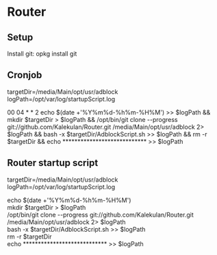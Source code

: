 # Router

## Setup
Install git: opkg install git  

## Cronjob
targetDir=/media/Main/opt/usr/adblock  
logPath=/opt/var/log/startupScript.log  

00 04 * * 2 echo $(date +'%Y%m%d-%h%m-%H%M') >> $logPath && mkdir $targetDir > $logPath && /opt/bin/git clone --progress   git://github.com/Kalekulan/Router.git /media/Main/opt/usr/adblock 2> $logPath && bash -x $targetDir/AdblockScript.sh >> $logPath   && rm -r $targetDir && echo **************************** >> $logPath  

## Router startup script

targetDir=/media/Main/opt/usr/adblock  
logPath=/opt/var/log/startupScript.log  

echo $(date +'%Y%m%d-%h%m-%H%M')   
mkdir $targetDir > $logPath  
/opt/bin/git clone --progress git://github.com/Kalekulan/Router.git /media/Main/opt/usr/adblock 2> $logPath  
bash -x $targetDir/AdblockScript.sh >> $logPath  
rm -r $targetDir  
echo **************************** >> $logPath  
